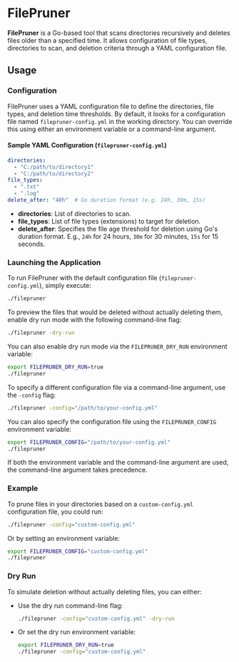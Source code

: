 # FilePruner

**FilePruner** is a Go-based tool that scans directories recursively and deletes files older than a specified time. It allows configuration of file types, directories to scan, and deletion criteria through a YAML configuration file.

## Usage

### Configuration

FilePruner uses a YAML configuration file to define the directories, file types, and deletion time thresholds. By default, it looks for a configuration file named `filepruner-config.yml` in the working directory. You can override this using either an environment variable or a command-line argument.

#### Sample YAML Configuration (`filepruner-config.yml`)

```yaml
directories:
  - "C:/path/to/directory1"
  - "C:/path/to/directory2"
file_types:
  - ".txt"
  - ".log"
delete_after: "48h"  # Go duration format (e.g. 24h, 30m, 15s)
```

- **directories**: List of directories to scan.
- **file_types**: List of file types (extensions) to target for deletion.
- **delete_after**: Specifies the file age threshold for deletion using Go's duration format. E.g., `24h` for 24 hours, `30m` for 30 minutes, `15s` for 15 seconds.

### Launching the Application

To run FilePruner with the default configuration file (`filepruner-config.yml`), simply execute:

```bash
./filepruner
```

To preview the files that would be deleted without actually deleting them, enable dry run mode with the following command-line flag:

```bash
./filepruner -dry-run
```

You can also enable dry run mode via the `FILEPRUNER_DRY_RUN` environment variable:

```bash
export FILEPRUNER_DRY_RUN=true
./filepruner
```

To specify a different configuration file via a command-line argument, use the `-config` flag:

```bash
./filepruner -config="/path/to/your-config.yml"
```

You can also specify the configuration file using the `FILEPRUNER_CONFIG` environment variable:

```bash
export FILEPRUNER_CONFIG="/path/to/your-config.yml"
./filepruner
```

If both the environment variable and the command-line argument are used, the command-line argument takes precedence.

### Example

To prune files in your directories based on a `custom-config.yml` configuration file, you could run:

```bash
./filepruner -config="custom-config.yml"
```

Or by setting an environment variable:

```bash
export FILEPRUNER_CONFIG="custom-config.yml"
./filepruner
```

### Dry Run
To simulate deletion without actually deleting files, you can either:

- Use the dry run command-line flag:

  ```bash
  ./filepruner -config="custom-config.yml" -dry-run
  ```

- Or set the dry run environment variable:

  ```bash
  export FILEPRUNER_DRY_RUN=true
  ./filepruner -config="custom-config.yml"
  ```
  